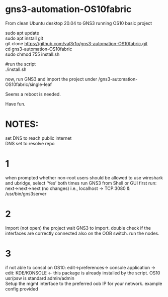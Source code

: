 # gns3-automation-OS10fabric

From clean Ubuntu desktop 20.04 to GNS3 running OS10 basic project

sudo apt update</br>
sudo apt install git<br>
git clone https://github.com/val3r1o/gns3-automation-OS10fabric.git <br>
cd gns3-automation-OS10fabric <br>
sudo chmod 755 install.sh <br>

#run the script</br>
./install.sh

now, run GNS3 and import the project under /gns3-automation-OS10fabric/single-leaf</br>

Seems a reboot is needed.

Have fun.

# NOTES:
set DNS to reach public internet </br>
DNS set to resolve repo </br>
# 1
when prompted whether non-root users should be allowed to use wireshark and ubridge, select ‘Yes’ both times
run GNS3 from Shell or GUI
first run:  next->next->next (no changes) i.e., localhost -> TCP:3080 & /usr/bin/gns3server
# 2
Import (not open) the project wait GNS3 to import.
double check if the interfaces are correctly connected also on the OOB switch. 
run the nodes.
# 3
if not able to consol on OS10: edit->preferences-> console application -> edit: KDE/KONSOLE <- this package is already installed by the script.
OS10 usr/psw is standard admin/admin</br>
Setup the mgmt interface to the preferred oob IP for your network. example config provided </br>
